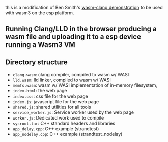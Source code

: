 this is a modification of Ben Smith's [wasm-clang demonstration](https://github.com/binji/wasm-clang) to be used with wasm3 on the esp platform.

## Running Clang/LLD in the browser producing a wasm file and uploading it to a esp device running a Wasm3 VM

## Directory structure

- `clang.wasm`: clang compiler, compiled to wasm w/ WASI
- `lld.wasm`: lld linker, compiled to wasm w/ WASI
- `memfs.wasm`: wasm w/ WASI implementation of in-memory filesystem,
- `index.html`: the web page
- `index.css`: css file for the web page
- `index.js`: javascript file for the web page
- `shared.js`: shared utilities for all tools
- `service_worker.js`: Service worker used by the web page
- `worker.js`: Dedicated work used to compile
- `sysroot.tar`: C++ standard headers and libraries
- `app_delay.cpp`: C++ example (strandtest)
- `app_nodelay.cpp`: C++ example (strandtest_nodelay)

